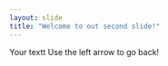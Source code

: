 ```yaml
---
layout: slide
title: "Welcome to out second slide!"
---
```

Your textt
Use the left arrow to go back!
